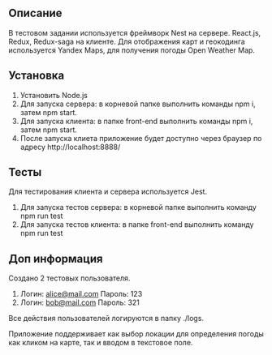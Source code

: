 ## Описание

В тестовом задании используется фреймворк Nest на сервере. React.js, Redux, Redux-saga на клиенте.
Для отображения карт и геокодинга используется Yandex Maps, для получения погоды Open Weather Map.

## Установка

1.  Установить Node.js
2.  Для запуска сервeра: в корневой папке выполнить команды npm i, затем npm start.
3.  Для запуска клиента: в папке front-end выполнить команды npm i, затем npm start.
4.  После запуска клиета приложение будет доступно через браузер по адресу http://localhost:8888/

## Тесты

Для тестирования клиента и сервера используется Jest.

1.  Для запуска тестов сервeра: в корневой папке выполнить команду npm run test
2.  Для запуска тестов клиента: в папке front-end выполнить команду npm run test

## Доп информация

Создано 2 тестовых пользователя.

1.  Логин: alice@mail.com Пароль: 123
2.  Логин: bob@mail.com Пароль: 321

Все действия пользователей логируются в папку ./logs.

Приложение поддерживает как выбор локации для определения погоды как кликом на карте, так и вводом в текстовое поле.
